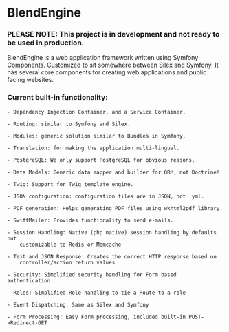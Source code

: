 # BlendEngine

### PLEASE NOTE: This project is in development and not ready to be used in production.

BlendEngine is a web application framework written using Symfony Components.
Customized to sit somewhere between Silex and Symfony. It has several core
components for creating web applications and public facing websites.

### Current built-in functionality:

    - Dependency Injection Container, and a Service Container.

    - Routing: similar to Symfony and Silex.

    - Modules: generic solution similar to Bundles in Symfony.

    - Translation: for making the application multi-lingual.

    - PostgreSQL: We only support PostgreSQL for obvious reasons.

    - Data Models: Generic data mapper and builder for ORM, not Doctrine!

    - Twig: Support for Twig template engine.

    - JSON configuration: configuration files are in JSON, not .yml.

    - PDF generation: Helps generating PDF files using wkhtml2pdf library.

    - SwiftMailer: Provides functionality to send e-mails.

    - Session Handling: Native (php native) session handling by defaults but
        customizable to Redis or Memcache

    - Text and JSON Response: Creates the correct HTTP response based on
        controller/action return values

    - Security: Simplified security handling for Form based authentication.

    - Roles: Simplified Role handling to tie a Route to a role

    - Event Dispatching: Same as Silex and Symfony

    - Form Processing: Easy Form processing, included built-in POST->Redirect-GET

